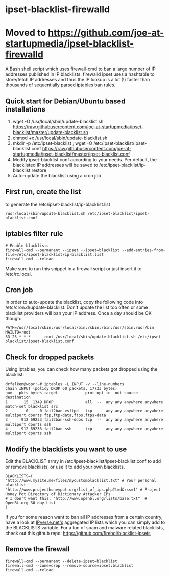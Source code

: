 
ipset-blacklist-firewalld
===============

# Moved to https://github.com/joe-at-startupmedia/ipset-blacklist-firewalld

A Bash shell script which uses firewall-cmd to ban a large number of IP addresses published in IP blacklists. firewalld ipset uses a hashtable to store/fetch IP addresses and thus the IP lookup is a lot (!) faster than thousands of sequentially parsed iptables ban rules.


## Quick start for Debian/Ubuntu based installations
1. wget -O /usr/local/sbin/update-blacklist.sh https://raw.githubusercontent.com/joe-at-startupmedia/ipset-blacklist/master/update-blacklist.sh
1. chmod +x /usr/local/sbin/update-blacklist.sh
1. mkdir -p /etc/ipset-blacklist ; wget -O /etc/ipset-blacklist/ipset-blacklist.conf https://raw.githubusercontent.com/joe-at-startupmedia/ipset-blacklist/master/ipset-blacklist.conf
1. Modify ipset-blacklist.conf according to your needs. Per default, the blacklisted IP addresses will be saved to /etc/ipset-blacklist/ip-blacklist.restore
1. Auto-update the blacklist using a cron job

## First run, create the list
to generate the /etc/ipset-blacklist/ip-blacklist.list
```
/usr/local/sbin/update-blacklist.sh /etc/ipset-blacklist/ipset-blacklist.conf
```

## iptables filter rule
```
# Enable blacklists
firewall-cmd --permanent --ipset --ipset=blacklist --add-entries-from-file=/etc/ipset-blacklist/ip-blacklist.list
firewall-cmd --reload
```
Make sure to run this snippet in a firewall script or just insert it to /etc/rc.local.

## Cron job
In order to auto-update the blacklist, copy the following code into /etc/cron.d/update-blacklist. Don't update the list too often or some blacklist providers will ban your IP address. Once a day should be OK though.
```
PATH=/usr/local/sbin:/usr/local/bin:/sbin:/bin:/usr/sbin:/usr/bin
MAILTO=root
33 23 * * *      root /usr/local/sbin/update-blacklist.sh /etc/ipset-blacklist/ipset-blacklist.conf
```

## Check for dropped packets
Using iptables, you can check how many packets got dropped using the blacklist:

```
drfalken@wopr:~# iptables -L INPUT -v --line-numbers
Chain INPUT (policy DROP 60 packets, 17733 bytes)
num   pkts bytes target            prot opt in  out source   destination
1       15  1349 DROP              all  --  any any anywhere anywhere     match-set blacklist src
2        0     0 fail2ban-vsftpd   tcp  --  any any anywhere anywhere     multiport dports ftp,ftp-data,ftps,ftps-data
3      912 69233 fail2ban-ssh-ddos tcp  --  any any anywhere anywhere     multiport dports ssh
4      912 69233 fail2ban-ssh      tcp  --  any any anywhere anywhere     multiport dports ssh
```

## Modify the blacklists you want to use
Edit the BLACKLIST array in /etc/ipset-blacklist/ipset-blacklist.conf to add or remove blacklists, or use it to add your own blacklists.
```
BLACKLISTS=(
"http://www.mysite.me/files/mycustomblacklist.txt" # Your personal blacklist
"http://www.projecthoneypot.org/list_of_ips.php?t=d&rss=1" # Project Honey Pot Directory of Dictionary Attacker IPs
# I don't want this: "http://www.openbl.org/lists/base.txt"  # OpenBL.org 30 day List
)
```
If you for some reason want to ban all IP addresses from a certain country, have a look at [IPverse.net's](http://ipverse.net/ipblocks/data/countries/) aggregated IP lists which you can simply add to the BLACKLISTS variable. For a ton of spam and malware related blacklists, check out this github repo: https://github.com/firehol/blocklist-ipsets

## Remove the firewall
```
firewall-cmd --permanent --delete-ipset=blacklist
firewall-cmd --zone=drop --remove-source=ipset:blacklist
firewall-cmd --reload
```
